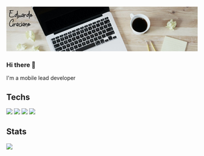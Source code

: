 
![Header](https://github.com/gedu/gedu/blob/main/images/git_header.jpg "Header")
### Hi there 👋
I'm a mobile lead developer

## Techs

![](https://img.shields.io/badge/Android-Kotlin%2FJava-green)
![](https://img.shields.io/badge/Flutter-Dart%20-blue)
![](https://img.shields.io/badge/React--Native-TS%20-blue)
![](https://img.shields.io/badge/iOS-ObjectiveC%2FSwift-lightgrey)

## Stats

<a href="https://github.com/gedu/gedu">
  <img align="center" src="https://github-readme-stats.vercel.app/api/top-langs/?username=gedu&hide=html,text&title_color=ffffff&text_color=c9cacc&icon_color=2bbc8a&bg_color=1d1f21&langs_count=6" />
</a>

<!--
**gedu/gedu** is a ✨ _special_ ✨ repository because its `README.md` (this file) appears on your GitHub profile.

Here are some ideas to get you started:

- 🔭 I’m currently working on ...
- 🌱 I’m currently learning ...
- 👯 I’m looking to collaborate on ...
- 🤔 I’m looking for help with ...
- 💬 Ask me about ...
- 📫 How to reach me: ...
- 😄 Pronouns: ...
- ⚡ Fun fact: ...
-->
